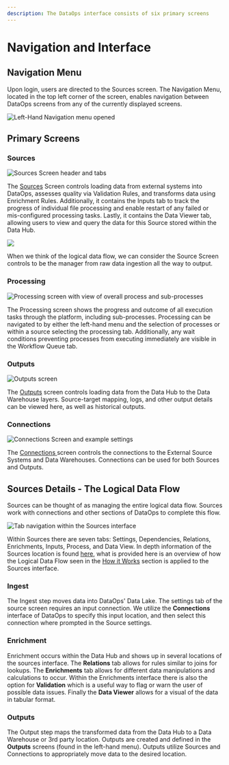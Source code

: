 ```yaml
---
description: The DataOps interface consists of six primary screens
---
```


# Navigation and Interface

## Navigation Menu

Upon login, users are directed to the Sources screen. The Navigation Menu, located in the top left corner of the screen, enables navigation between DataOps screens from any of the currently displayed screens.

![Left-Hand Navigation menu opened](../../.gitbook/assets/rap-navigation-menu-source.png)

## Primary Screens 

### Sources

![Sources Screen header and tabs](../../.gitbook/assets/rap-sources-view.png)

The [Sources](../../configuring-the-data-integration-process/source-configuration/) Screen controls loading data from external systems into DataOps, assesses quality via Validation Rules, and transforms data using Enrichment Rules. Additionally, it contains the Inputs tab to track the progress of individual file processing and enable restart of any failed or mis-configured processing tasks. Lastly, it contains the Data Viewer tab, allowing users to view and query the data for this Source stored within the Data Hub. 

![](../../.gitbook/assets/close-up-logical-data-flow.png)

When we think of the logical data flow, we can consider the Source Screen controls to be the manager from raw data ingestion all the way to output. 

### Processing

![Processing screen with view of overall process and sub-processes](../../.gitbook/assets/rap-processes-screen.png)

The Processing screen shows the progress and outcome of all execution tasks through the platform, including sub-processes. Processing can be navigated to by either the left-hand menu and the selection of processes or within a source selecting the processing tab. Additionally, any wait conditions preventing processes from executing immediately are visible in the Workflow Queue tab.

### Outputs

![Outputs screen](../../.gitbook/assets/rap-outputs-view.png)

The [Outputs](../../configuring-the-data-integration-process/output-configuration/) screen controls loading data from the Data Hub to the Data Warehouse layers. Source-target mapping, logs, and other output details can be viewed here, as well as historical outputs.

### Connections

![Connections Screen and example settings](../../.gitbook/assets/rap-connections-screen.png)

The [Connections ](../../configuring-the-data-integration-process/connections-configuration.md)screen controls the connections to the External Source Systems and Data Warehouses. Connections can be used for both Sources and Outputs.

## Sources Details - The Logical Data Flow

Sources can be thought of as managing the entire logical data flow. Sources work with connections and other sections of DataOps to complete this flow. 

![Tab navigation within the Sources interface](../../.gitbook/assets/sources-header.png)

Within Sources there are seven tabs: Settings, Dependencies, Relations, Enrichments, Inputs, Process, and Data View. In depth information of the Sources location is found [here](../../configuring-the-data-integration-process/source-configuration/), what is provided here is an overview of how the Logical Data Flow seen in the [How it Works](how-it-works-2.md#the-data-flow) section is applied to the Sources interface.

### Ingest

The Ingest step moves data into DataOps' Data Lake. The settings tab of the source screen requires an input connection. We utilize the **Connections** interface of DataOps to specify this input location, and then select this connection where prompted in the Source settings.

### Enrichment

Enrichment occurs within the Data Hub and shows up in several locations of the sources interface. The **Relations** tab allows for rules similar to joins for lookups. The **Enrichments** tab allows for different data manipulations and calculations to occur. Within the Enrichments interface there is also the option for **Validation** which is a useful way to flag or warn the user of possible data issues.  Finally the **Data Viewer** allows for a visual of the data in tabular format.

### Outputs

The Output step maps the transformed data from the Data Hub to a Data Warehouse or 3rd party location. Outputs are created and defined in the **Outputs** screens \(found in the left-hand menu\). Outputs utilize Sources and Connections to appropriately move data to the desired location. 





